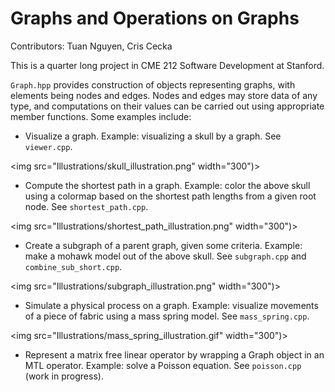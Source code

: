 # Graphs and Operations on Graphs

Contributors: Tuan Nguyen, Cris Cecka

This is a quarter long project in CME 212   Software Development at Stanford.

```Graph.hpp``` provides construction of objects representing graphs, with elements
being nodes and edges. Nodes and edges may store data of any type, and computations
on their values can be carried out using appropriate member functions. Some examples
include:
* Visualize a graph. Example: visualizing a skull by a graph. See ```viewer.cpp```.

<img src="Illustrations/skull_illustration.png" width="300")>

* Compute the shortest path in a graph. Example: color the above skull using a colormap based on the shortest path lengths from a given root node. See ```shortest_path.cpp```.

<img src="Illustrations/shortest_path_illustration.png" width="300")>

* Create a subgraph of a parent graph, given some criteria. Example: make a mohawk model out of the above skull. See ```subgraph.cpp``` and ```combine_sub_short.cpp```.

<img src="Illustrations/subgraph_illustration.png" width="300")>

* Simulate a physical process on a graph. Example: visualize movements of a piece of fabric using a mass spring model. See ```mass_spring.cpp```.

<img src="Illustrations/mass_spring_illustration.gif" width="300")>

* Represent a matrix free linear operator by wrapping a Graph object in an MTL operator. Example: solve a Poisson equation.  See ```poisson.cpp``` (work in progress).  

